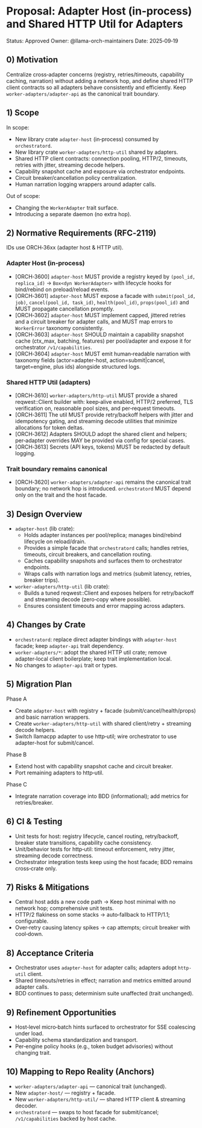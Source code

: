 # Proposal: Adapter Host (in‑process) and Shared HTTP Util for Adapters

Status: Approved
Owner: @llama-orch-maintainers
Date: 2025‑09‑19

## 0) Motivation

Centralize cross‑adapter concerns (registry, retries/timeouts, capability caching, narration) without adding a network hop, and define shared HTTP client contracts so all adapters behave consistently and efficiently. Keep `worker-adapters/adapter-api` as the canonical trait boundary.

## 1) Scope

In scope:
- New library crate `adapter-host` (in‑process) consumed by `orchestratord`.
- New library crate `worker-adapters/http-util` shared by adapters.
- Shared HTTP client contracts: connection pooling, HTTP/2, timeouts, retries with jitter, streaming decode helpers.
- Capability snapshot cache and exposure via orchestrator endpoints.
- Circuit breaker/cancellation policy centralization.
- Human narration logging wrappers around adapter calls.

Out of scope:
- Changing the `WorkerAdapter` trait surface.
- Introducing a separate daemon (no extra hop).

## 2) Normative Requirements (RFC‑2119)

IDs use ORCH‑36xx (adapter host & HTTP util).

### Adapter Host (in‑process)
- [ORCH‑3600] `adapter-host` MUST provide a registry keyed by `(pool_id, replica_id)` → `Box<dyn WorkerAdapter>` with lifecycle hooks for bind/rebind on preload/reload events.
- [ORCH‑3601] `adapter-host` MUST expose a facade with `submit(pool_id, job)`, `cancel(pool_id, task_id)`, `health(pool_id)`, `props(pool_id)` and MUST propagate cancellation promptly.
- [ORCH‑3602] `adapter-host` MUST implement capped, jittered retries and a circuit breaker for adapter calls, and MUST map errors to `WorkerError` taxonomy consistently.
- [ORCH‑3603] `adapter-host` SHOULD maintain a capability snapshot cache (ctx_max, batching, features) per pool/adapter and expose it for orchestrator `/v1/capabilities`.
- [ORCH‑3604] `adapter-host` MUST emit human‑readable narration with taxonomy fields (actor=adapter-host, action=submit|cancel, target=engine, plus ids) alongside structured logs.

### Shared HTTP Util (adapters)
- [ORCH‑3610] `worker-adapters/http-util` MUST provide a shared reqwest::Client builder with: keep‑alive enabled, HTTP/2 preferred, TLS verification on, reasonable pool sizes, and per‑request timeouts.
- [ORCH‑3611] The util MUST provide retry/backoff helpers with jitter and idempotency gating, and streaming decode utilities that minimize allocations for token deltas.
- [ORCH‑3612] Adapters SHOULD adopt the shared client and helpers; per‑adapter overrides MAY be provided via config for special cases.
- [ORCH‑3613] Secrets (API keys, tokens) MUST be redacted by default logging.

### Trait boundary remains canonical
- [ORCH‑3620] `worker-adapters/adapter-api` remains the canonical trait boundary; no network hop is introduced. `orchestratord` MUST depend only on the trait and the host facade.

## 3) Design Overview

- `adapter-host` (lib crate):
  - Holds adapter instances per pool/replica; manages bind/rebind lifecycle on reload/drain.
  - Provides a simple facade that `orchestratord` calls; handles retries, timeouts, circuit breakers, and cancellation routing.
  - Caches capability snapshots and surfaces them to orchestrator endpoints.
  - Wraps calls with narration logs and metrics (submit latency, retries, breaker trips).
- `worker-adapters/http-util` (lib crate):
  - Builds a tuned reqwest::Client and exposes helpers for retry/backoff and streaming decode (zero‑copy where possible).
  - Ensures consistent timeouts and error mapping across adapters.

## 4) Changes by Crate

- `orchestratord`: replace direct adapter bindings with `adapter-host` facade; keep `adapter-api` trait dependency.
- `worker-adapters/*`: adopt the shared HTTP util crate; remove adapter‑local client boilerplate; keep trait implementation local.
- No changes to `adapter-api` trait or types.

## 5) Migration Plan

Phase A
- Create `adapter-host` with registry + facade (submit/cancel/health/props) and basic narration wrappers.
- Create `worker-adapters/http-util` with shared client/retry + streaming decode helpers.
- Switch llamacpp adapter to use http‑util; wire orchestrator to use adapter-host for submit/cancel.

Phase B
- Extend host with capability snapshot cache and circuit breaker.
- Port remaining adapters to http‑util.

Phase C
- Integrate narration coverage into BDD (informational); add metrics for retries/breaker.

## 6) CI & Testing

- Unit tests for host: registry lifecycle, cancel routing, retry/backoff, breaker state transitions, capability cache consistency.
- Unit/behavior tests for http‑util: timeout enforcement, retry jitter, streaming decode correctness.
- Orchestrator integration tests keep using the host facade; BDD remains cross‑crate only.

## 7) Risks & Mitigations

- Central host adds a new code path → Keep host minimal with no network hop; comprehensive unit tests.
- HTTP/2 flakiness on some stacks → auto‑fallback to HTTP/1.1; configurable.
- Over‑retry causing latency spikes → cap attempts; circuit breaker with cool‑down.

## 8) Acceptance Criteria

- Orchestrator uses `adapter-host` for adapter calls; adapters adopt `http-util` client.
- Shared timeouts/retries in effect; narration and metrics emitted around adapter calls.
- BDD continues to pass; determinism suite unaffected (trait unchanged).

## 9) Refinement Opportunities

- Host‑level micro‑batch hints surfaced to orchestrator for SSE coalescing under load.
- Capability schema standardization and transport.
- Per‑engine policy hooks (e.g., token budget advisories) without changing trait.

## 10) Mapping to Repo Reality (Anchors)

- `worker-adapters/adapter-api` — canonical trait (unchanged).
- New `adapter-host/` — registry + facade.
- New `worker-adapters/http-util/` — shared HTTP client & streaming decoder.
- `orchestratord` — swaps to host facade for submit/cancel; `/v1/capabilities` backed by host cache.
